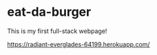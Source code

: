 # eat-da-burger 

This is my first full-stack webpage!

https://radiant-everglades-64199.herokuapp.com/
